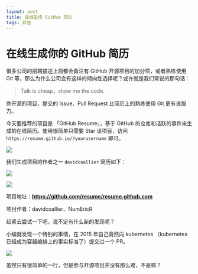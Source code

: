 ```yaml
---
layout: post
title: 在线生成 GitHub 简历
tags: 其他
---
```


# 在线生成你的 GitHub 简历

很多公司的招聘描述上面都会备注有 GitHub 开源项目的加分项，或者熟练使用 Git 等，那么为什么公司会有这样的倾向性选择呢？或许就是我们常说的那句话：

> Talk is cheap，show me the code.

你开源的项目，提交的 Issue、Pull Request 比简历上的熟练使用 Git 更有说服力。

今天要推荐的项目是 「GitHub Resume」，基于 GitHub 的仓库和活跃的事件来生成的在线简历。使用很简单只需要 Star 该项目，访问 `https://resume.github.io/?yourusername` 即可。

![](https://7465-test-3c9b5e-1258459492.tcb.qcloud.la/GitHub精选/GitHubResume/resume.png)

我们生成项目的作者之一 `davidcoallier` 简历如下：

![](https://7465-test-3c9b5e-1258459492.tcb.qcloud.la/GitHub精选/GitHubResume/resume_auth1.png)

![](https://7465-test-3c9b5e-1258459492.tcb.qcloud.la/GitHub精选/GitHubResume/resume_auth2.png)



项目地址：**https://github.com/resume/resume.github.com**

项目作者：davidcoallier、NumEricR



赶紧去尝试一下吧，说不定有什么新的发现呢？

小编就发现一个特别的事情，在 2015 年自己竟然向 kubernetes （kubernetes 已经成为容器编排上的事实标准了）提交过一个 PR。

![](https://7465-test-3c9b5e-1258459492.tcb.qcloud.la/GitHub精选/GitHubResume/pr-k8s.png)

虽然只有很简单的一行，但是参与开源项目并没有那么难，不是嘛？
